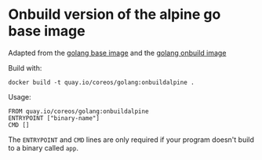 # Onbuild version of the alpine go base image

Adapted from the [golang base image](https://github.com/docker-library/golang/blob/master/1.8/Dockerfile) and the [golang onbuild image](https://github.com/docker-library/golang/blob/master/1.8/onbuild/Dockerfile)

Build with:

```
docker build -t quay.io/coreos/golang:onbuildalpine .
```

Usage:

```
FROM quay.io/coreos/golang:onbuildalpine
ENTRYPOINT ["binary-name"]
CMD []
```

The `ENTRYPOINT` and `CMD` lines are only required if your program doesn't build to a binary called `app`.
